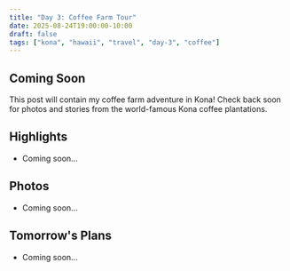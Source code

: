 ```yaml
---
title: "Day 3: Coffee Farm Tour"
date: 2025-08-24T19:00:00-10:00
draft: false
tags: ["kona", "hawaii", "travel", "day-3", "coffee"]
---
```


## Coming Soon

This post will contain my coffee farm adventure in Kona! Check back soon for photos and stories from the world-famous Kona coffee plantations.

## Highlights

- Coming soon...

## Photos

- Coming soon...

## Tomorrow's Plans

- Coming soon...
